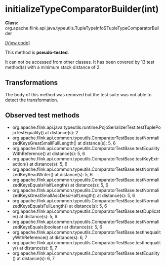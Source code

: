 # initializeTypeComparatorBuilder(int)

**Class:** org.apache.flink.api.java.typeutils.TupleTypeInfo$TupleTypeComparatorBuilder

[[View code]](https://github.com/apache/flink/blob/740f711c4ec9c4b7cdefd01c9f64857c345a68a1/flink-core/src/main/java//org/apache/flink/api/java/typeutils/TupleTypeInfo.java#L127)

This method is **pseudo-tested**.


It can not be accessed from other classes. 
It has been covered by 13 test method(s) with a minimum stack distance of 2.

## Transformations

The body of this method was removed but the test suite was not able to detect the transformation.



## Observed test methods

* org.apache.flink.api.java.typeutils.runtime.PojoSerializerTest.testTuplePojoTestEquality() at distance(s): 2
* org.apache.flink.api.common.typeutils.ComparatorTestBase.testNormalizedKeysGreatSmallFullLength() at distance(s): 5, 6
* org.apache.flink.api.common.typeutils.ComparatorTestBase.testEqualityWithReference() at distance(s): 5, 6
* org.apache.flink.api.common.typeutils.ComparatorTestBase.testKeyExtraction() at distance(s): 5, 6
* org.apache.flink.api.common.typeutils.ComparatorTestBase.testNormalizedKeyReadWriter() at distance(s): 5, 6
* org.apache.flink.api.common.typeutils.ComparatorTestBase.testNormalizedKeysEqualsHalfLength() at distance(s): 5, 6
* org.apache.flink.api.common.typeutils.ComparatorTestBase.testNormalizedKeysGreatSmallAscDescHalfLength() at distance(s): 5, 6
* org.apache.flink.api.common.typeutils.ComparatorTestBase.testNormalizedKeysEqualsFullLength() at distance(s): 5, 6
* org.apache.flink.api.common.typeutils.ComparatorTestBase.testDuplicate() at distance(s): 5, 6
* org.apache.flink.api.common.typeutils.ComparatorTestBase.testNormalizedKeysEquals(boolean) at distance(s): 5, 6
* org.apache.flink.api.common.typeutils.ComparatorTestBase.testInequalityWithReference() at distance(s): 6, 7
* org.apache.flink.api.common.typeutils.ComparatorTestBase.testInequality() at distance(s): 6, 7
* org.apache.flink.api.common.typeutils.ComparatorTestBase.testEquality() at distance(s): 6, 7

